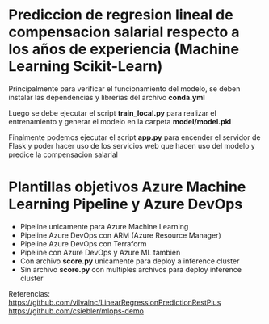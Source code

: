# Prediccion de regresion lineal de compensacion salarial respecto a los años de experiencia (Machine Learning Scikit-Learn)
Principalmente para verificar el funcionamiento del modelo, se deben instalar las dependencias y librerias del archivo **conda.yml** 

Luego se debe ejecutar el script **train_local.py** para realizar el entrenamiento y generar el modelo en la carpeta **model/model.pkl**

Finalmente podemos ejecutar el script **app.py** para encender el servidor de Flask y poder hacer uso de los servicios web que hacen uso del modelo y predice la compensacion salarial

# Plantillas objetivos Azure Machine Learning Pipeline y Azure DevOps
- Pipeline unicamente para Azure Machine Learning
- Pipeline Azure DevOps con ARM (Azure Resource Manager)
- Pipeline Azure DevOps con Terraform
- Pipeline con Azure DevOps y Azure ML tambien
- Con archivo **score.py** unicamente para deploy a inference cluster
- Sin archivo **score.py** con multiples archivos para deploy inference cluster

Referencias: 
https://github.com/vilvainc/LinearRegressionPredictionRestPlus
https://github.com/csiebler/mlops-demo